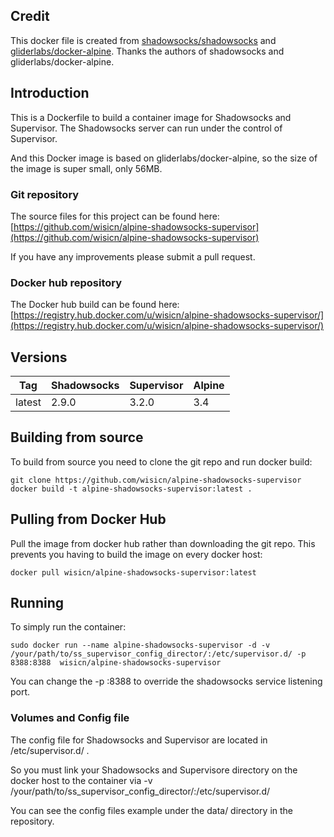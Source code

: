 ## Credit
This docker file is created from [shadowsocks/shadowsocks](https://github.com/shadowsocks/shadowsocks) and [gliderlabs/docker-alpine](https://github.com/gliderlabs/docker-alpine). Thanks the authors of shadowsocks and gliderlabs/docker-alpine.
## Introduction
This is a Dockerfile to build a container image for Shadowsocks and Supervisor. The Shadowsocks server can run under the control of Supervisor.

And this Docker image is based on gliderlabs/docker-alpine, so the size of the image is super small, only 56MB.
### Git repository
The source files for this project can be found here: [https://github.com/wisicn/alpine-shadowsocks-supervisor](https://github.com/wisicn/alpine-shadowsocks-supervisor)

If you have any improvements please submit a pull request.
### Docker hub repository
The Docker hub build can be found here: [https://registry.hub.docker.com/u/wisicn/alpine-shadowsocks-supervisor/](https://registry.hub.docker.com/u/wisicn/alpine-shadowsocks-supervisor/)
## Versions
| Tag | Shadowsocks | Supervisor | Alpine |
|-----|-------|-----|--------|
| latest | 2.9.0 | 3.2.0 | 3.4 |


## Building from source
To build from source you need to clone the git repo and run docker build:
```
git clone https://github.com/wisicn/alpine-shadowsocks-supervisor
docker build -t alpine-shadowsocks-supervisor:latest .
```

## Pulling from Docker Hub
Pull the image from docker hub rather than downloading the git repo. This prevents you having to build the image on every docker host:
```
docker pull wisicn/alpine-shadowsocks-supervisor:latest
```

## Running
To simply run the container:

```
sudo docker run --name alpine-shadowsocks-supervisor -d -v /your/path/to/ss_supervisor_config_director/:/etc/supervisor.d/ -p 8388:8388  wisicn/alpine-shadowsocks-supervisor
```

You can change the -p <your Port>:8388 to override the shadowsocks service listening port.

### Volumes and Config file
The config file for Shadowsocks and Supervisor are located in /etc/supervisor.d/ .

So you must link your  Shadowsocks and Supervisore directory on the docker host to the container via  -v /your/path/to/ss_supervisor_config_director/:/etc/supervisor.d/

You can see the config files example under the data/ directory in the repository.
